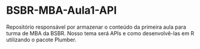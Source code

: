 # BSBR-MBA-Aula1-API
Repositório responsável por armazenar o conteúdo da primeira aula para turma de MBA da BSBR. Nosso tema será APIs e como desenvolvê-las em R utilizando o pacote Plumber.
